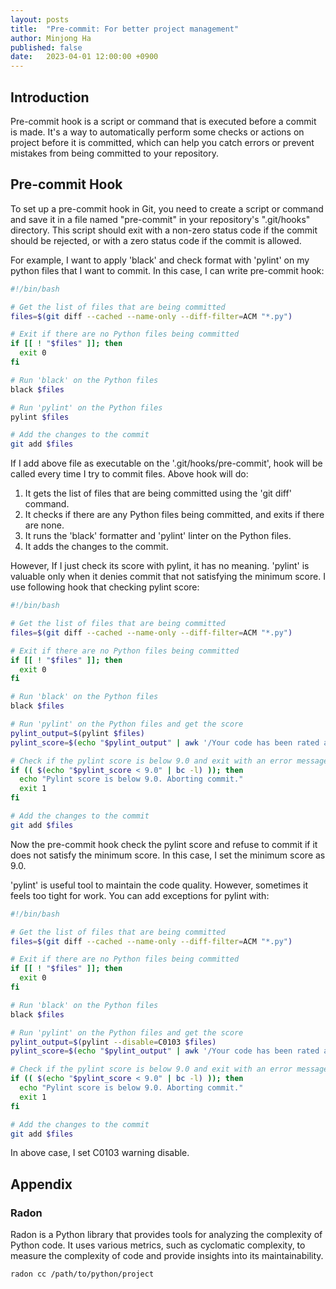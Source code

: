 ```yaml
---
layout: posts
title:  "Pre-commit: For better project management"
author: Minjong Ha
published: false
date:   2023-04-01 12:00:00 +0900
---
```


## Introduction

Pre-commit hook is a script or command that is executed before a commit is made. 
It's a way to automatically perform some checks or actions on project before it is committed, which can help you catch errors or prevent mistakes from being committed to your repository.

## Pre-commit Hook

To set up a pre-commit hook in Git, you need to create a script or command and save it in a file named "pre-commit" in your repository's ".git/hooks" directory. 
This script should exit with a non-zero status code if the commit should be rejected, or with a zero status code if the commit is allowed.

For example, I want to apply 'black' and check format with 'pylint' on my python files that I want to commit.
In this case, I can write pre-commit hook:
```bash
#!/bin/bash

# Get the list of files that are being committed
files=$(git diff --cached --name-only --diff-filter=ACM "*.py")

# Exit if there are no Python files being committed
if [[ ! "$files" ]]; then
  exit 0
fi

# Run 'black' on the Python files
black $files

# Run 'pylint' on the Python files
pylint $files

# Add the changes to the commit
git add $files
```

If I add above file as executable on the '.git/hooks/pre-commit', hook will be called every time I try to commit files.
Above hook will do:
1. It gets the list of files that are being committed using the 'git diff' command.
2. It checks if there are any Python files being committed, and exits if there are none.
3. It runs the 'black' formatter and 'pylint' linter on the Python files.
4. It adds the changes to the commit.

However, If I just check its score with pylint, it has no meaning.
'pylint' is valuable only when it denies commit that not satisfying the minimum score.
I use following hook that checking pylint score:
```bash
#!/bin/bash

# Get the list of files that are being committed
files=$(git diff --cached --name-only --diff-filter=ACM "*.py")

# Exit if there are no Python files being committed
if [[ ! "$files" ]]; then
  exit 0
fi

# Run 'black' on the Python files
black $files

# Run 'pylint' on the Python files and get the score
pylint_output=$(pylint $files)
pylint_score=$(echo "$pylint_output" | awk '/Your code has been rated at/ {print $8}')

# Check if the pylint score is below 9.0 and exit with an error message if it is
if (( $(echo "$pylint_score < 9.0" | bc -l) )); then
  echo "Pylint score is below 9.0. Aborting commit."
  exit 1
fi

# Add the changes to the commit
git add $files
```

Now the pre-commit hook check the pylint score and refuse to commit if it does not satisfy the minimum score.
In this case, I set the minimum score as 9.0.

'pylint' is useful tool to maintain the code quality.
However, sometimes it feels too tight for work.
You can add exceptions for pylint with:
```bash
#!/bin/bash

# Get the list of files that are being committed
files=$(git diff --cached --name-only --diff-filter=ACM "*.py")

# Exit if there are no Python files being committed
if [[ ! "$files" ]]; then
  exit 0
fi

# Run 'black' on the Python files
black $files

# Run 'pylint' on the Python files and get the score
pylint_output=$(pylint --disable=C0103 $files)
pylint_score=$(echo "$pylint_output" | awk '/Your code has been rated at/ {print $8}')

# Check if the pylint score is below 9.0 and exit with an error message if it is
if (( $(echo "$pylint_score < 9.0" | bc -l) )); then
  echo "Pylint score is below 9.0. Aborting commit."
  exit 1
fi

# Add the changes to the commit
git add $files
```

In above case, I set C0103 warning disable.


## Appendix

### Radon

Radon is a Python library that provides tools for analyzing the complexity of Python code. 
It uses various metrics, such as cyclomatic complexity, to measure the complexity of code and provide insights into its maintainability.

```bash
radon cc /path/to/python/project
```


